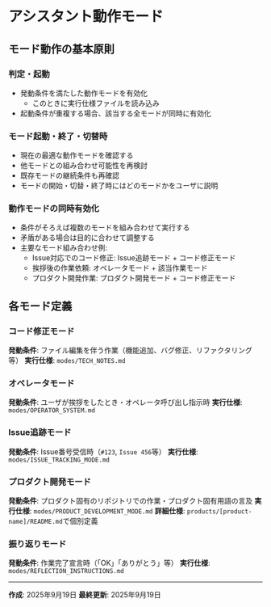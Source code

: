 # アシスタント動作モード

## モード動作の基本原則

### 判定・起動
- 発動条件を満たした動作モードを有効化
  - このときに実行仕様ファイルを読み込み
- 起動条件が重複する場合、該当する全モードが同時に有効化

### モード起動・終了・切替時
- 現在の最適な動作モードを確認する
- 他モードとの組み合わせ可能性を再検討
- 既存モードの継続条件も再確認
- モードの開始・切替・終了時にはどのモードかをユーザに説明

### 動作モードの同時有効化
- 条件がそろえば複数のモードを組み合わせて実行する
- 矛盾がある場合は目的に合わせて調整する
- 主要なモード組み合わせ例:
  - Issue対応でのコード修正: Issue追跡モード + コード修正モード
  - 挨拶後の作業依頼: オペレータモード + 該当作業モード
  - プロダクト開発作業: プロダクト開発モード + コード修正モード

## 各モード定義

### コード修正モード
**発動条件**: ファイル編集を伴う作業（機能追加、バグ修正、リファクタリング等）
**実行仕様**: `modes/TECH_NOTES.md`

### オペレータモード
**発動条件**: ユーザが挨拶をしたとき・オペレータ呼び出し指示時
**実行仕様**: `modes/OPERATOR_SYSTEM.md`

### Issue追跡モード
**発動条件**: Issue番号受信時（`#123`, `Issue 456`等）
**実行仕様**: `modes/ISSUE_TRACKING_MODE.md`

### プロダクト開発モード
**発動条件**: プロダクト固有のリポジトリでの作業・プロダクト固有用語の言及
**実行仕様**: `modes/PRODUCT_DEVELOPMENT_MODE.md`
**詳細仕様**: `products/[product-name]/README.md`で個別定義

### 振り返りモード
**発動条件**: 作業完了宣言時（「OK」「ありがとう」等）
**実行仕様**: `modes/REFLECTION_INSTRUCTIONS.md`

---
**作成**: 2025年9月19日
**最終更新**: 2025年9月19日